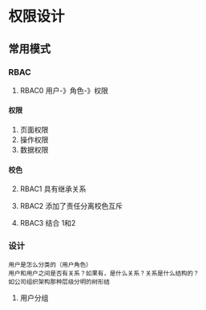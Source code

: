 <!--
 * @Author: Yanjinux 471573617@qq.com
 * @Date: 2023-05-14 10:58:54
 * @LastEditors: Yanjinux 471573617@qq.com
 * @LastEditTime: 2023-05-14 11:01:39
 * @FilePath: \goenv\code\doc\auth.md
 * @Description: 这是默认设置,请设置`customMade`, 打开koroFileHeader查看配置 进行设置: https://github.com/OBKoro1/koro1FileHeader/wiki/%E9%85%8D%E7%BD%AE
-->
# 权限设计


## 常用模式

### RBAC
1. RBAC0
用户-》角色-》权限


#### 权限
1. 页面权限
2. 操作权限
3. 数据权限
#### 校色


2. RBAC1 
具有继承关系


3. RBAC2 
添加了责任分离校色互斥

4. RBAC3 
结合 1和2




### 设计

```
用户是怎么分类的（用户角色）
用户和用户之间是否有关系？如果有，是什么关系？关系是什么结构的？
如公司组织架构那种层级分明的树形结
```

1. 用户分组